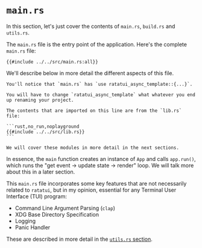 # `main.rs`

In this section, let's just cover the contents of `main.rs`, `build.rs` and `utils.rs`.

The `main.rs` file is the entry point of the application. Here's the complete `main.rs` file:

```rust,no_run,noplayground
{{#include ../../src/main.rs:all}}
```

We'll describe below in more detail the different aspects of this file.

````admonish
You'll notice that `main.rs` has `use ratatui_async_template::{...}`.

You will have to change `ratatui_async_template` what whatever you end up renaming your project.

The contents that are imported on this line are from the `lib.rs` file:

```rust,no_run,noplayground
{{#include ../../src/lib.rs}}
```

We will cover these modules in more detail in the next sections.

````

In essence, the `main` function creates an instance of `App` and calls `app.run()`, which runs the
"get event -> update state -> render" loop. We will talk more about this in a later section.

This `main.rs` file incorporates some key features that are not necessarily related to `ratatui`,
but in my opinion, essential for any Terminal User Interface (TUI) program:

- Command Line Argument Parsing (`clap`)
- XDG Base Directory Specification
- Logging
- Panic Handler

These are described in more detail in the [`utils.rs` section](./10-structure.md).
